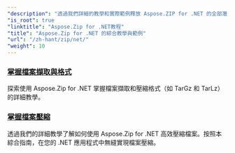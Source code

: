 ```yaml
---
"description": "透過我們詳細的教學和實際範例釋放 Aspose.ZIP for .NET 的全部潛力。了解如何在 .NET 應用程式中有效地壓縮、提取和管理 ZIP 檔案。"
"is_root": true
"linktitle": "Aspose.Zip for .NET教程"
"title": "Aspose.Zip for .NET 的綜合教學與範例"
"url": "/zh-hant/zip/net/"
"weight": 10
---
```


### [掌握檔案擷取與格式](./mastering-archive-extraction-and-formats/)
探索使用 Aspose.Zip for .NET 掌握檔案擷取和壓縮格式（如 TarGz 和 TarLz）的詳細教學。
### [掌握檔案壓縮](./file-compress/)
透過我們的詳細教學了解如何使用 Aspose.Zip for .NET 高效壓縮檔案。按照本綜合指南，在您的 .NET 應用程式中無縫實現檔案壓縮。